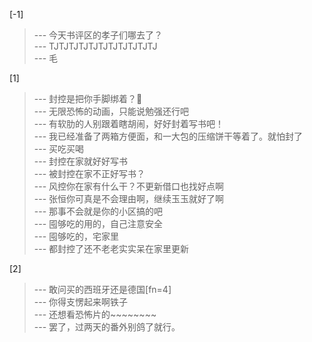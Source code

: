
[-1] 
>--- 今天书评区的孝子们哪去了？<br>
>--- TJTJTJTJTJTJTJTJTJTJTJ<br>
>--- 毛<br>

[1] 
>--- 封控是把你手脚绑着？🤔<br>
>--- 无限恐怖的动画，只能说勉强还行吧<br>
>--- 有软肋的人别跟着瞎胡闹，好好封着写书吧！<br>
>--- 我已经准备了两箱方便面，和一大包的压缩饼干等着了。就怕封了<br>
>--- 买吃买喝<br>
>--- 封控在家就好好写书<br>
>--- 被封控在家不正好写书？<br>
>--- 风控你在家有什么干？不更新借口也找好点啊<br>
>--- 张恒你可真是不会理由啊，继续玉玉就好了啊<br>
>--- 那事不会就是你的小区搞的吧<br>
>--- 囤够吃的用的，自己注意安全<br>
>--- 囤够吃的，宅家里<br>
>--- 都封控了还不老老实实呆在家里更新<br>

[2] 
>--- 敢问买的西班牙还是德国[fn=4]<br>
>--- 你得支愣起来啊铁子<br>
>--- 还想看恐怖片的~~~~~~~~<br>
>--- 罢了，过两天的番外别鸽了就行。<br>
